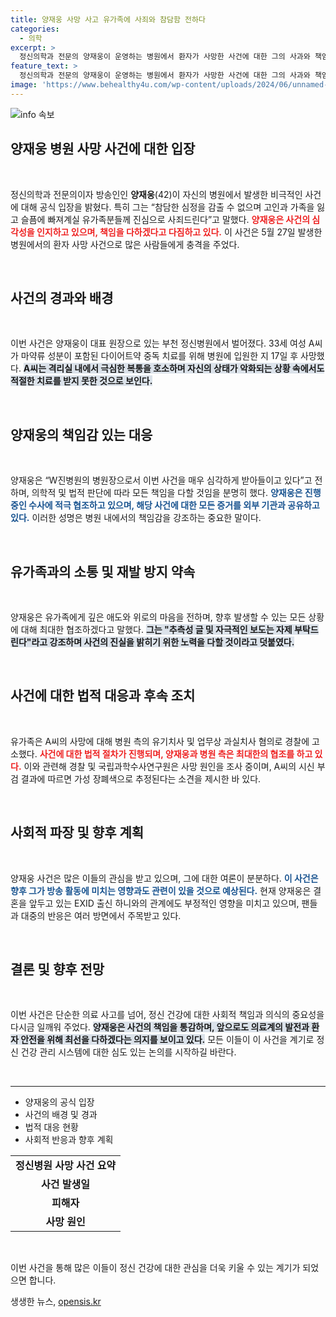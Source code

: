 ```yaml
---
title: 양재웅 사망 사고 유가족에 사죄와 참담함 전하다
categories:
  - 의학
excerpt: >
  정신의학과 전문의 양재웅이 운영하는 병원에서 환자가 사망한 사건에 대한 그의 사과와 책임 의지가 전해졌다. 유가족의 고소 및 수사 진행 속, 사건의 진상이 밝혀질지 귀추가 주목된다.
feature_text: >
  정신의학과 전문의 양재웅이 운영하는 병원에서 환자가 사망한 사건에 대한 그의 사과와 책임 의지가 전해졌다. 유가족의 고소 및 수사 진행 속, 사건의 진상이 밝혀질지 귀추가 주목된다.
image: 'https://www.behealthy4u.com/wp-content/uploads/2024/06/unnamed-file.png'
---
```


<p><img src="https://www.behealthy4u.com/wp-content/uploads/2024/06/unnamed-file.png" alt="info 속보" /></p>

<h2 data-ke-size="size26">양재웅 병원 사망 사건에 대한 입장</h2> 

<p data-ke-size="size16">&nbsp;</p>

<p>정신의학과 전문의이자 방송인인 <b>양재웅</b>(42)이 자신의 병원에서 발생한 비극적인 사건에 대해 공식 입장을 밝혔다. 특히 그는 “참담한 심정을 감출 수 없으며 고인과 가족을 잃고 슬픔에 빠져계실 유가족분들께 진심으로 사죄드린다”고 말했다. <b><span style="color: #ee2323;">양재웅은 사건의 심각성을 인지하고 있으며, 책임을 다하겠다고 다짐하고 있다.</span></b> 이 사건은 5월 27일 발생한 병원에서의 환자 사망 사건으로 많은 사람들에게 충격을 주었다.</p>

<p data-ke-size="size16">&nbsp;</p>

<h2 data-ke-size="size26">사건의 경과와 배경</h2>

<p data-ke-size="size16">&nbsp;</p>

<p>이번 사건은 양재웅이 대표 원장으로 있는 부천 정신병원에서 벌어졌다. 33세 여성 A씨가 마약류 성분이 포함된 다이어트약 중독 치료를 위해 병원에 입원한 지 17일 후 사망했다. <b><span style="background-color: #21538527;">A씨는 격리실 내에서 극심한 복통을 호소하며 자신의 상태가 악화되는 상황 속에서도 적절한 치료를 받지 못한 것으로 보인다.</span></b> </p>

<p data-ke-size="size16">&nbsp;</p>

<h2 data-ke-size="size26">양재웅의 책임감 있는 대응</h2>

<p data-ke-size="size16">&nbsp;</p>

<p>양재웅은 “W진병원의 병원장으로서 이번 사건을 매우 심각하게 받아들이고 있다”고 전하며, 의학적 및 법적 판단에 따라 모든 책임을 다할 것임을 분명히 했다. <b><span style="color: #1a5490;">양재웅은 진행 중인 수사에 적극 협조하고 있으며, 해당 사건에 대한 모든 증거를 외부 기관과 공유하고 있다.</span></b> 이러한 성명은 병원 내에서의 책임감을 강조하는 중요한 말이다.</p>

<p data-ke-size="size16">&nbsp;</p>

<h2 data-ke-size="size26">유가족과의 소통 및 재발 방지 약속</h2>

<p data-ke-size="size16">&nbsp;</p>

<p>양재웅은 유가족에게 깊은 애도와 위로의 마음을 전하며, 향후 발생할 수 있는 모든 상황에 대해 최대한 협조하겠다고 말했다. <b><span style="background-color: #21538527;">그는 "추측성 글 및 자극적인 보도는 자제 부탁드린다"라고 강조하며 사건의 진실을 밝히기 위한 노력을 다할 것이라고 덧붙였다.</span></b> </p>

<p data-ke-size="size16">&nbsp;</p>

<h2 data-ke-size="size26">사건에 대한 법적 대응과 후속 조치</h2>

<p data-ke-size="size16">&nbsp;</p>

<p>유가족은 A씨의 사망에 대해 병원 측의 유기치사 및 업무상 과실치사 혐의로 경찰에 고소했다. <b><span style="color: #ee2323;">사건에 대한 법적 절차가 진행되며, 양재웅과 병원 측은 최대한의 협조를 하고 있다.</span></b> 이와 관련해 경찰 및 국립과학수사연구원은 사망 원인을 조사 중이며, A씨의 시신 부검 결과에 따르면 가성 장폐색으로 추정된다는 소견을 제시한 바 있다. </p>

<p data-ke-size="size16">&nbsp;</p>

<h2 data-ke-size="size26">사회적 파장 및 향후 계획</h2>

<p data-ke-size="size16">&nbsp;</p>

<p>양재웅 사건은 많은 이들의 관심을 받고 있으며, 그에 대한 여론이 분분하다. <b><span style="color: #1a5490;">이 사건은 향후 그가 방송 활동에 미치는 영향과도 관련이 있을 것으로 예상된다.</span></b> 현재 양재웅은 결혼을 앞두고 있는 EXID 출신 하니와의 관계에도 부정적인 영향을 미치고 있으며, 팬들과 대중의 반응은 여러 방면에서 주목받고 있다.</p>

<p data-ke-size="size16">&nbsp;</p>

<h2 data-ke-size="size26">결론 및 향후 전망</h2>

<p data-ke-size="size16">&nbsp;</p>

<p>이번 사건은 단순한 의료 사고를 넘어, 정신 건강에 대한 사회적 책임과 의식의 중요성을 다시금 일깨워 주었다. <b><span style="background-color: #21538527;">양재웅은 사건의 책임을 통감하며, 앞으로도 의료계의 발전과 환자 안전을 위해 최선을 다하겠다는 의지를 보이고 있다.</span></b> 모든 이들이 이 사건을 계기로 정신 건강 관리 시스템에 대한 심도 있는 논의를 시작하길 바란다.</p>

<p data-ke-size="size16">&nbsp;</p>

<hr>

<ul>
    <li>양재웅의 공식 입장</li>
    <li>사건의 배경 및 경과</li>
    <li>법적 대응 현황</li>
    <li>사회적 반응과 향후 계획</li>
</ul>

<table>
    <tr>
        <td style="text-align: center; height: 17px;"><b>정신병원 사망 사건 요약</b></td>
    </tr>
    <tr>
        <td style="text-align: center; height: 17px;"><b>사건 발생일</b></td>
    </tr>
    <tr>
        <td style="text-align: center; height: 17px;"><b>피해자</b></td>
    </tr>
    <tr>
        <td style="text-align: center; height: 17px;"><b>사망 원인</b></td>
    </tr>
</table>

<p data-ke-size="size16">&nbsp;</p> 

<p>이번 사건을 통해 많은 이들이 정신 건강에 대한 관심을 더욱 키울 수 있는 계기가 되었으면 합니다.</p>
생생한 뉴스, <a href="https://opensis.kr" rel="dofollow">opensis.kr</a>


